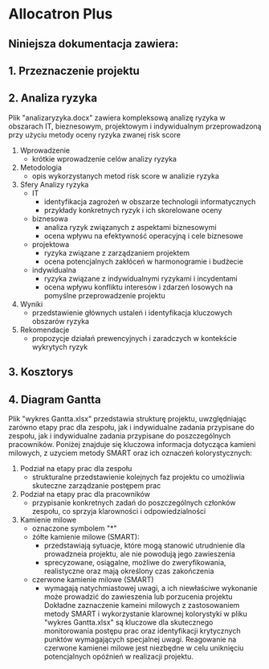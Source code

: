# Allocatron Plus<br />
## Niniejsza dokumentacja zawiera:<br />
## 1. Przeznaczenie projektu
## 2. Analiza ryzyka
Plik "analizaryzyka.docx" zawiera kompleksową analizę ryzyka w obszarach IT, bieznesowym, projektowym i indywidualnym przeprowadzoną przy użyciu metody oceny ryzyka zwanej risk score
1. Wprowadzenie
   - krótkie wprowadzenie celów analizy ryzyka
2. Metodologia
   - opis wykorzystanych metod risk score w analizie ryzyka
3. Sfery Analizy ryzyka
   - IT
      - identyfikacja zagrożeń w obszarze technologii informatycznych
      - przykłady konkretnych ryzyk i ich skorelowane oceny
   - biznesowa
      - analiza ryzyk związanych z aspektami biznesowymi
      - ocena wpływu na efektywność operacyjną i cele biznesowe
   - projektowa
      - ryzyka związane z zarządzaniem projektem
      - ocena potencjalnych zakłóceń w harmonogramie i budżecie
   - indywidualna
      - ryzyka związane z indywidualnymi ryzykami i incydentami
      - ocena wpływu konfliktu interesów i zdarzeń losowych na pomyślne przeprowadzenie projektu
4. Wyniki
   - przedstawienie głównych ustaleń i identyfikacja kluczowych obszarów ryzyka
5. Rekomendacje
   - propozycje działań prewencyjnych i zaradczych w kontekście wykrytych ryzyk
## 3. Kosztorys<br />

## 4. Diagram Gantta<br />
Plik "wykres Gantta.xlsx" przedstawia strukturę projektu, uwzględniając zarówno etapy prac dla zespołu, jak i indywidualne zadania przypisane do zespołu, jak i indywidualne zadania przypisane do poszczególnych pracowników. Poniżej znajduje się kluczowa informacja dotycząca kamieni milowych, z uzyciem metody SMART oraz ich oznaczeń kolorystycznych:
1. Podział na etapy prac dla zespołu
	- strukturalne przedstawienie kolejnych faz projektu co umożliwia skuteczne zarządzanie postępem prac
2. Podział na etapy prac dla pracowników
	- przypisanie konkretnych zadań do poszczególnych członków zespołu, co sprzyja klarowności i odpowiedzialności
3. Kamienie milowe
	- oznaczone symbolem "*"
	- żółte kamienie  milowe (SMART):
		- przedstawiają sytuacje, które mogą stanowić utrudnienie dla prowadzneia projektu, ale nie powodują jego zawieszenia
		- sprecyzowane, osiągalne, możliwe do zweryfikowania, realistyczne oraz mają określony czas zakończenia
	- czerwone kamienie milowe (SMART)
		- wymagają natychmiastowej uwagi, a ich niewłaściwe wykonanie może prowadzić do zawieszenia lub porzucenia projektu<br />
Dokładne zaznaczenie kameini milowych z zastosowaniem metody SMART i wykorzystanie klarownej kolorystyki w pliku "wykres Gantta.xlsx" są kluczowe dla skutecznego monitorowania postępu prac oraz identyfikacji krytycznych punktów wymagających specjalnej uwagi. Reagowanie na czerwone kamienei milowe jest niezbędne w celu uniknięciu potencjalnych opóźnień w realizacji projektu.
